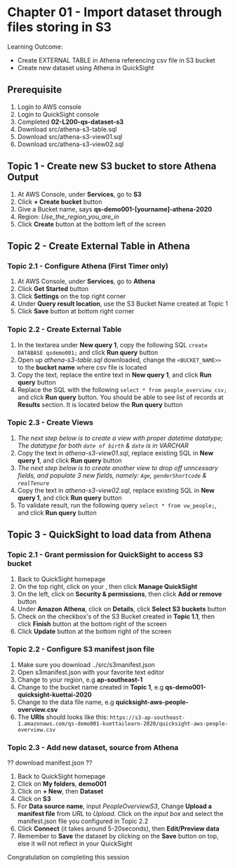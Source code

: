 # Chapter 01 - Import dataset through files storing in S3
Learning Outcome:
- Create EXTERNAL TABLE in Athena referencing csv file in S3 bucket
- Create new dataset using Athena in QuickSight

## Prerequisite
1. Login to AWS console
1. Login to QuickSight console
1. Completed **02-L200-qs-dataset-s3**
1. Download src/athena-s3-table.sql
1. Download src/athena-s3-view01.sql
1. Download src/athena-s3-view02.sql

## Topic 1 - Create new S3 bucket to store Athena Output
1. At AWS Console, under **Services**, go to **S3**
1. Click **+ Create bucket** button
1. Give a Bucket name, says **qs-demo001-[yourname]-athena-2020**
1. Region: *Use_the_region_you_are_in*
1. Click **Create** button at the bottom left of the screen

## Topic 2 - Create External Table in Athena
### Topic 2.1 - Configure Athena (First Timer only)
1. At AWS Console, under **Services**, go to **Athena**
1. Click **Get Started** button
1. Click **Settings** on the top right corner
1. Under **Query result location**, use the S3 Bucket Name created at Topic 1
1. Click **Save** button at bottom right corner

### Topic 2.2 - Create External Table
1. In the textarea under **New query 1**, copy the following SQL ``create DATABASE qsdemo001;`` and click **Run query** button
1. Open up *athena-s3-table.sql* downloaded, change the ``<BUCKET_NAME>>`` to the **bucket name** where csv file is located
1. Copy the text, replace the entire text in **New query 1**, and click **Run query** button
1. Replace the SQL with the following ``select * from people_overview_csv;`` and click **Run query** button. You should be able to see list of records at **Results** section. It is located below the **Run query** button

### Topic 2.3 - Create Views
1. *The next step below is to create a view with proper datetime datatype; The datatype for both `date of birth` & `date` is in VARCHAR*
1. Copy the text in *athena-s3-view01.sql*, replace existing SQL in **New query 1**, and click **Run query** button
1. *The next step below is to create another view to drop off unncessary fields, and populate 3 new fields, namely: `Age`, `genderShortcode` & `realTenure`*
1. Copy the text in *athena-s3-view02.sql*, replace existing SQL in **New query 1**, and click **Run query** button
1. To validate result, run the following query ``select * from vw_people;``, and click **Run query** button

## Topic 3 - QuickSight to load data from Athena
### Topic 2.1 - Grant permission for QuickSight to access S3 bucket
1. Back to QuickSight homepage
1. On the top right, click on your <userid>, then click **Manage QuickSight**
1. On the left, click on **Security & permissions**, then click **Add or remove** button
1. Under **Amazon Athena**, click on **Details**, click **Select S3 buckets** button
1. Check on the checkbox's of the S3 Bucket created in **Topic 1.1**, then click **Finish** button at the bottom right of the screen
1. Click **Update** button at the bottom right of the screen

### Topic 2.2 - Configure S3 manifest json file
1. Make sure you download ../src/s3manifest.json
1. Open s3manifest.json with your favorite text editor
1. Change **<REGION>** to your region, e.g **ap-southeast-1**
1. Change **<BUCKET>** to the bucket name created in **Topic 1**, e.g **qs-demo001-quicksight-kuettai-2020**
1. Change **<FILENAME>** to the data file name, e.g **quicksight-aws-people-overview.csv**
1. The **URIs** should looks like this: ``https://s3-ap-southeast-1.amazonaws.com/qs-demo001-kuettailearn-2020/quicksight-aws-people-overview.csv``

### Topic 2.3 - Add new dataset, source from Athena
?? download manifest.json ??
1. Back to QuickSight homepage
1. Click on **My folders**, **demo001**
1. Click on **+ New**, then **Dataset**
1. Click on **S3**
1. For **Data source name**, input *PeopleOverviewS3*, Change **Upload a manifest file** from *URL* to *Upload*. Click on the *input box* and select the manifest.json file you configured in Topic 2.2
1. Click **Connect** (it takes around 5-20seconds), then **Edit/Preview data**
1. Remember to **Save** the dataset by clicking on the **Save** button on top, else it will not reflect in your QuickSight

Congratulation on completing this session
